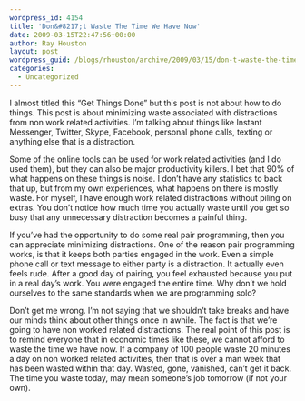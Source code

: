 ```yaml
---
wordpress_id: 4154
title: 'Don&#8217;t Waste The Time We Have Now'
date: 2009-03-15T22:47:56+00:00
author: Ray Houston
layout: post
wordpress_guid: /blogs/rhouston/archive/2009/03/15/don-t-waste-the-time-we-have-now.aspx
categories:
  - Uncategorized
---
```

I almost titled this &#8220;Get Things Done&#8221; but this post is not about how to do things. This post is about minimizing waste associated with distractions from non work related activities. I&#8217;m talking about things like Instant Messenger, Twitter, Skype, Facebook, personal phone calls, texting or anything else that is a distraction.

Some of the online tools can be used for work related activities (and I do used them), but they can also be major productivity killers. I bet that 90% of what happens on these things is noise. I don&#8217;t have any statistics to back that up, but from my own experiences, what happens on there is mostly waste. For myself, I have enough work related distractions without piling on extras. You don&#8217;t notice how much time you actually waste until you get so busy that any unnecessary distraction becomes a painful thing.

If you&#8217;ve had the opportunity to do some real pair programming, then you can appreciate minimizing distractions. One of the reason pair programming works, is that it keeps both parties engaged in the work. Even a simple phone call or text message to either party is a distraction. It actually even feels rude. After a good day of pairing, you feel exhausted because you put in a real day&#8217;s work. You were engaged the entire time. Why don&#8217;t we hold ourselves to the same standards when we are programming solo?

Don&#8217;t get me wrong. I&#8217;m not saying that we shouldn&#8217;t take breaks and have our minds think about other things once in awhile. The fact is that we&#8217;re going to have non worked related distractions. The real point of this post is to remind everyone that in economic times like these, we cannot afford to waste the time we have now. If a company of 100 people waste 20 minutes a day on non worked related activities, then that is over a man week that has been wasted within that day. Wasted, gone, vanished, can&#8217;t get it back. The time you waste today, may mean someone&#8217;s job tomorrow (if not your own).